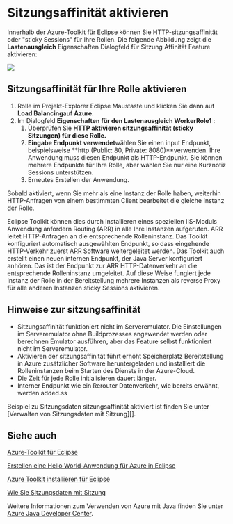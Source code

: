 <properties
    pageTitle="Aktivieren Sie Sitzungsaffinität mit dem Azure-Toolkit für Eclipse"
    description="Informationen Sie zum sitzungsaffinität mit dem Azure-Toolkit für Eclipse aktivieren."
    services=""
    documentationCenter="java"
    authors="rmcmurray"
    manager="wpickett"
    editor=""/>

<tags
    ms.service="multiple"
    ms.workload="na"
    ms.tgt_pltfrm="multiple"
    ms.devlang="Java"
    ms.topic="article"
    ms.date="08/11/2016" 
    ms.author="robmcm"/>

<!-- Legacy MSDN URL = https://msdn.microsoft.com/library/azure/hh690950.aspx -->

# <a name="enable-session-affinity"></a>Sitzungsaffinität aktivieren #

Innerhalb der Azure-Toolkit für Eclipse können Sie HTTP-sitzungsaffinität oder "sticky Sessions" für Ihre Rollen. Die folgende Abbildung zeigt die **Lastenausgleich** Eigenschaften Dialogfeld für Sitzung Affinität Feature aktivieren:

![][ic719492]

## <a name="to-enable-session-affinity-for-your-role"></a>Sitzungsaffinität für Ihre Rolle aktivieren ##

1. Rolle im Projekt-Explorer Eclipse Maustaste und klicken Sie dann auf **Load Balancing**auf **Azure**.
1. Im Dialogfeld **Eigenschaften für den Lastenausgleich WorkerRole1** :
    1. Überprüfen Sie **HTTP aktivieren sitzungsaffinität (sticky Sitzungen) für diese Rolle.**
    1. **Eingabe Endpunkt verwendet**wählen Sie einen input Endpunkt, beispielsweise **http (Public: 80, Private: 8080)**verwenden. Ihre Anwendung muss diesen Endpunkt als HTTP-Endpunkt. Sie können mehrere Endpunkte für Ihre Rolle, aber wählen Sie nur eine Kurznotiz Sessions unterstützen.
    1. Erneutes Erstellen der Anwendung.

Sobald aktiviert, wenn Sie mehr als eine Instanz der Rolle haben, weiterhin HTTP-Anfragen von einem bestimmten Client bearbeitet die gleiche Instanz der Rolle.

Eclipse Toolkit können dies durch Installieren eines speziellen IIS-Moduls Anwendung anfordern Routing (ARR) in alle Ihre Instanzen aufgerufen. ARR leitet HTTP-Anfragen an die entsprechende Rolleninstanz. Das Toolkit konfiguriert automatisch ausgewählten Endpunkt, so dass eingehende HTTP-Verkehr zuerst ARR Software weitergeleitet werden. Das Toolkit auch erstellt einen neuen internen Endpunkt, der Java Server konfiguriert anhören. Das ist der Endpunkt zur ARR HTTP-Datenverkehr an die entsprechende Rolleninstanz umgeleitet. Auf diese Weise fungiert jede Instanz der Rolle in der Bereitstellung mehrere Instanzen als reverse Proxy für alle anderen Instanzen sticky Sessions aktivieren.

## <a name="notes-about-session-affinity"></a>Hinweise zur sitzungsaffinität ##

* Sitzungsaffinität funktioniert nicht im Serveremulator. Die Einstellungen im Serveremulator ohne Buildprozesses angewendet werden oder berechnen Emulator ausführen, aber das Feature selbst funktioniert nicht im Serveremulator.
* Aktivieren der sitzungsaffinität führt erhöht Speicherplatz Bereitstellung in Azure zusätzlicher Software heruntergeladen und installiert die Rolleninstanzen beim Starten des Diensts in der Azure-Cloud.
* Die Zeit für jede Rolle initialisieren dauert länger.
* Interner Endpunkt wie ein Rerouter Datenverkehr, wie bereits erwähnt, werden added.ss

Beispiel zu Sitzungsdaten sitzungsaffinität aktiviert ist finden Sie unter [Verwalten von Sitzungsdaten mit Sitzung][].

## <a name="see-also"></a>Siehe auch ##

[Azure-Toolkit für Eclipse][]

[Erstellen eine Hello World-Anwendung für Azure in Eclipse][]

[Azure Toolkit installieren für Eclipse][] 

[Wie Sie Sitzungsdaten mit Sitzung][]

Weitere Informationen zum Verwenden von Azure mit Java finden Sie unter [Azure Java Developer Center][].

<!-- URL List -->

[Azure Java Developer Center]: http://go.microsoft.com/fwlink/?LinkID=699547
[Azure-Toolkit für Eclipse]: http://go.microsoft.com/fwlink/?LinkID=699529
[Erstellen eine Hello World-Anwendung für Azure in Eclipse]: http://go.microsoft.com/fwlink/?LinkID=699533
[Wie Sie Sitzungsdaten mit Sitzung]: http://go.microsoft.com/fwlink/?LinkID=699539
[Azure Toolkit installieren für Eclipse]: http://go.microsoft.com/fwlink/?LinkId=699546

<!-- IMG List -->

[ic719492]: ./media/azure-toolkit-for-eclipse-enable-session-affinity/ic719492.png
